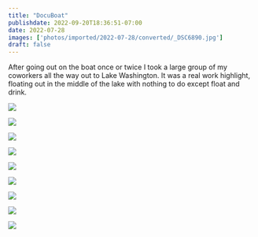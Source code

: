 ```yaml
---
title: "DocuBoat"
publishdate: 2022-09-20T18:36:51-07:00
date: 2022-07-28
images: ['photos/imported/2022-07-28/converted/_DSC6890.jpg']
draft: false
---
```


After going out on the boat once or twice I took a large group of my coworkers all the way out to Lake Washington.  It was a real work highlight, floating out in the middle of the lake with nothing to do except float and drink.

![](../photos/imported/2022-07-28/converted/_DSC6844.jpg)

![](../photos/imported/2022-07-28/converted/_DSC6847.jpg)

![](../photos/imported/2022-07-28/converted/_DSC6875.jpg)

![](../photos/imported/2022-07-28/converted/_DSC6890.jpg)

![](../photos/imported/2022-07-28/converted/_DSC6940.jpg)

![](../photos/imported/2022-07-28/converted/_DSC6945.jpg)

![](../photos/imported/2022-07-28/converted/_DSC6949.jpg)

![](../photos/imported/2022-07-28/converted/_DSC6951.jpg)

![](../photos/imported/2022-07-28/converted/_DSC6960.jpg)